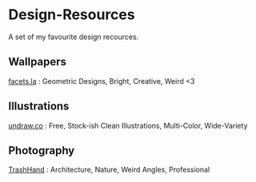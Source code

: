 # Design-Resources
A set of my favourite design recources.

## Wallpapers

[facets.la](https://facets.la) : Geometric Designs, Bright, Creative, Weird <3

## Illustrations 

[undraw.co](https://undraw.co) : Free, Stock-ish Clean Illustrations, Multi-Color, Wide-Variety

## Photography

[TrashHand](http://www.trashhand.com/) : Architecture, Nature, Weird Angles, Professional

